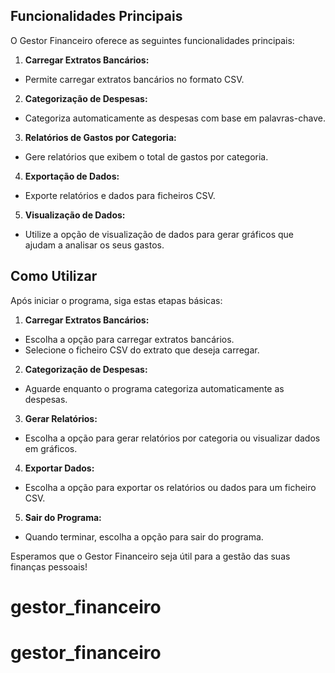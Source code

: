 
## Funcionalidades Principais

O Gestor Financeiro oferece as seguintes funcionalidades principais:

1. **Carregar Extratos Bancários:**
- Permite carregar extratos bancários no formato CSV.

2. **Categorização de Despesas:**
- Categoriza automaticamente as despesas com base em palavras-chave.

3. **Relatórios de Gastos por Categoria:**
- Gere relatórios que exibem o total de gastos por categoria.

4. **Exportação de Dados:**
- Exporte relatórios e dados para ficheiros CSV.

5. **Visualização de Dados:**
- Utilize a opção de visualização de dados para gerar gráficos que ajudam a analisar os seus gastos.

## Como Utilizar

Após iniciar o programa, siga estas etapas básicas:

1. **Carregar Extratos Bancários:**
- Escolha a opção para carregar extratos bancários.
- Selecione o ficheiro CSV do extrato que deseja carregar.

2. **Categorização de Despesas:**
- Aguarde enquanto o programa categoriza automaticamente as despesas.

3. **Gerar Relatórios:**
- Escolha a opção para gerar relatórios por categoria ou visualizar dados em gráficos.

4. **Exportar Dados:**
- Escolha a opção para exportar os relatórios ou dados para um ficheiro CSV.

5. **Sair do Programa:**
- Quando terminar, escolha a opção para sair do programa.


Esperamos que o Gestor Financeiro seja útil para a gestão das suas finanças pessoais!

# gestor_financeiro
# gestor_financeiro
